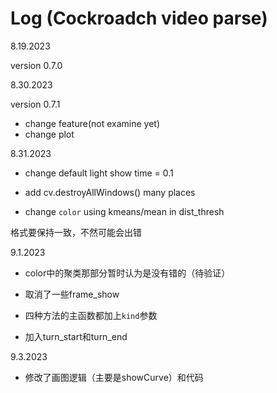 # Log (Cockroadch video parse)



8.19.2023 

version 0.7.0


8.30.2023

version 0.7.1

- change feature(not examine yet)
- change plot

8.31.2023

- change default light show time = 0.1

- add cv.destroyAllWindows() many places

- change `color` using kmeans/mean in dist_thresh

格式要保持一致，不然可能会出错

9.1.2023

- color中的聚类那部分暂时认为是没有错的（待验证）

- 取消了一些frame_show

- 四种方法的主函数都加上`kind`参数

- 加入turn_start和turn_end

9.3.2023

- 修改了画图逻辑（主要是showCurve）和代码

